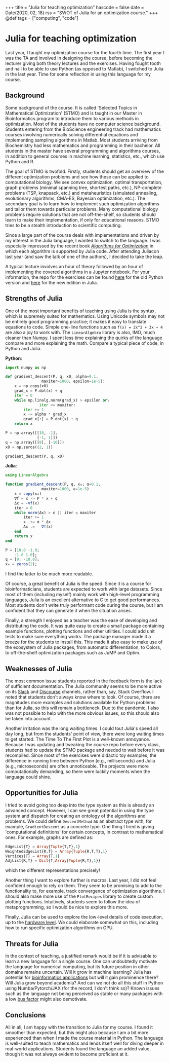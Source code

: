 +++
title = "Julia for teaching optimization"
hascode = false
date = Date(2020, 02, 18)
rss = "SWOT of Julia for an optimization course."
+++
@def tags = ["computing", "code"]

# Julia for teaching optimization

Last year, I taught my optimization course for the fourth time. The first year I was the TA and involved in designing the course, before becoming the lecturer giving both theory lectures and the exercises. Having fought tooth and nail to be able to use Python (as opposed to Matlab), I switched to Julia in the last year. Time for some reflection in using this language for my course.

## Background

Some background of the course. It is called 'Selected Topics in Mathematical Optimization' (STMO) and is taught in our Master in Bioinformatics program to introduce them to various methods in optimization. Most of the students have no computer science background. Students entering from the BioScience engineering track had mathematics courses involving numerically solving differential equations and implementing sampling algorithms in Matlab. Most students arriving from Biochemistry had less mathematics and programming in their bachelor. All students in the master have several programming and algorithms courses, in addition to general courses in machine learning, statistics, etc., which use Python and R.

The goal of STMO is twofold. Firstly, students should get an overview of the different optimization problems and see how these can be applied to computational biology. We see convex optimization, optimal transportation, graph problems (minimal spanning tree, shortest paths, etc.), NP-complete problems (TSP, knapsack, etc.) and metaheuristics (simulated annealing, evolutionary algorithms, CMA-ES, Bayesian optimization, etc.). The secondary goal is to learn how to implement such optimization algorithms and tailor them towards particular problems. Many computational biology problems require solutions that are not off-the-shelf, so students should learn to make their implementation, if only for educational reasons. STMO tries to be a stealth introduction to scientific computing.

Since a large part of the course deals with implementations and driven by my interest in the Julia language, I wanted to switch to the language. I was especially impressed by the recent book [*Algorithms for Optimization*](https://mitpress.mit.edu/books/algorithms-optimization) in which each algorithm is supported by Julia code. After attending Juliacon last year (and saw the talk of one of the authors), I decided to take the leap.

A typical lecture involves an hour of theory followed by an hour of implementing the covered algorithms in a Jupyter notebook. For your information, the repo for the exercises can be found [here](https://github.com/MichielStock/SelectedTopicsOptimization) for the old Python version and [here](https://github.com/MichielStock/STMO) for the new edition in Julia.

## Strengths of Julia

One of the most important benefits of teaching using Julia is the syntax, which is supremely suited for mathematics. Using Unicode symbols may not be entirely good programming practice; it makes it easy to translate equations to code. Simple one-line functions such as `f(x) = 2x^2 + 3x + 4` are also a joy to work with. The `LinearAlgebra` library is also, IMO, much cleaner than Numpy. I spent less time explaining the quirks of the language compare and more explaining the math. Compare a typical piece of code, in Python and Julia.

**Python**:
```python
import numpy as np

def gradient_descent(P, q, x0, alpha=0.1,
                maxiter=1000, epsilon=1e-5):
    x = np.copy(x0)
    grad_x = P.dot(x) + q
    iter = 0
    while np.linalg.norm(grad_x) > epsilon or\
               iter <= maxiter:
        iter += 1
        x -= alpha * grad_x
        grad_x[:] = P.dot(x) + q
    return x

P = np.array([[10, -1],
              [-1, 1]])
q = np.array([[0], [-10]])
x0 = np.zeros((2, 1))

gradient_descent(P, q, x0)
```
**Julia**:
```julia
using LinearAlgebra

function gradient_descent(P, q, x₀; α=0.1,
                maxiter=1000, ϵ=1e-5)
    x = copy(x₀)
    ∇f = x -> P * x + q
    Δx = -∇f(x)
    iter = 0
    while norm(Δx) > ϵ || iter ≤ maxiter
        iter += 1
        x .+= α * Δx
        Δx .= - ∇f(x)
    end
    return x
end

P = [10.0 -1.0;
    -1.0 1.0];
q = [0; -10.0];
x₀ = zeros(2);
```
I find the latter to be much more readable.

Of course, a great benefit of Julia is the speed. Since it is a course for bioinformaticians, students are expected to work with large datasets. Since most of them (including myself) mainly work with high-level programming languages, Julia is an excellent alternative to C to get good performances. Most students don't write truly performant code during the course, but I am confident that they can generate it when the situation arises.

Finally, a strength I enjoyed as a teacher was the ease of developing and distributing the code. It was quite easy to create a small package containing example functions, plotting functions and other utilities. I could add unit tests to make sure everything works. The package manager made it a breeze for the students to install this. This made it also easy to make use of the ecosystem of Julia packages, from automatic differentiation, to Colors, to off-the-shelf optimization packages such as JuMP and Optim.

## Weaknesses of Julia

The most common issue students reported in the feedback form is the lack of sufficient documentation. The Julia community seems to be more active on its [Slack](https://julialang.slack.com/) and [Discourse](https://discourse.julialang.org/) channels, rather than, say, Stack Overflow. I noted that students don't always know where to look. Of course, there are magnitudes more examples and solutions available for Python problems than for Julia, so this will remain a bottleneck. Due to the pandemic, I also was not possible to help with the more obvious issues, so this should also be taken into account.

Another irritation was the long waiting times. I could tout Julia's speed all day long, but from the students' point of view, there were long waiting times to get started. The Time To The First Plot is a well-known annoyance. Because I was updating and tweaking the course repo before every class, students had to update the STMO package and needed to wait before it was recompiled. Since most of the exercises were didactic toy examples, the difference in running time between Python (e.g., milliseconds) and Julia (e.g., microseconds) are often unnoticeable. The projects were more computationally demanding, so there were luckily moments when the language could shine.

## Opportunities for Julia

I tried to avoid going too deep into the type system as this is already an advanced concept. However, I can see great potential in using the type system and dispatch for creating an ontology of the algorithms and problems. We could define `DescentMethod` as an abstract type with, for example, `GradientDescent` as a concrete type. One thing I tried is giving 'computational definitions' for certain concepts, in contrast to mathematical ones. For example, graphs are defined as:

```julia
EdgeList{T} = Array{Tuple{T,T},1}
WeightedEdgeList{R,T} = Array{Tuple{R,T,T},1}
Vertices{T} = Array{T,1}
AdjList{R,T} = Dict{T,Array{Tuple{R,T},1}}
```
which the different representations precisely!

Another thing I want to explore further is macros. Last year, I did not feel confident enough to rely on them. They seem to be promising to add to the functionality to, for example, track convergence of optimization algorithms. I should also make more use of the `PlotRecipes` library to create custom plotting functions. Intuitively, students seem to follow the idea of metaprogramming, so I would be nice to explore this more.

Finally, Julia can be used to explore the low-level details of code execution, up to the [hardware level](https://biojulia.net/post/hardware/). We could elaborate somewhat on this, including how to run specific optimization algorithms on GPU.

## Threats for Julia

In the context of teaching, a justified remark would be if it is advisable to learn a new language for a single course. One can undoubtedly motivate the language for numerical computing, but its future position in other domains remains uncertain. Will it grow in machine learning? Julia has potential for [bioinformatics applications](https://biojulia.net/post/seq-lang/) but will it gain prominence there? Will Julia grow beyond academia? And can we not do all this stuff in Python using Numba/Pytorch/JAX (for the record, I don't think so)? Known issues such as the language not being perceived as stable or many packages with a low [bus factor](https://en.wikipedia.org/wiki/Bus_factor) might also demotivate.

## Conclusions

All in all, I am happy with the transition to Julia for my course. I found it smoother than expected, but this might also because I am a bit more experienced than when I made the course material in Python. The language is well-suited to teach mathematics and lends itself well for diving deeper in real-world applications. Students found the language an added value, though it was not always evident to become proficient at it.
